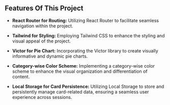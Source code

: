 ## Features Of This Project

- **React Router for Routing:**
  Utilizing React Router to facilitate seamless navigation within the project.

- **Tailwind for Styling:**
  Employing Tailwind CSS to enhance the styling and visual appeal of the project.

- **Victor for Pie Chart:**
  Incorporating the Victor library to create visually informative and dynamic pie charts.

- **Category-wise Color Scheme:**
  Implementing a category-wise color scheme to enhance the visual organization and differentiation of content.

- **Local Storage for Card Persistence:**
  Utilizing Local Storage to store and persistently manage card-related data, ensuring a seamless user experience across sessions.
